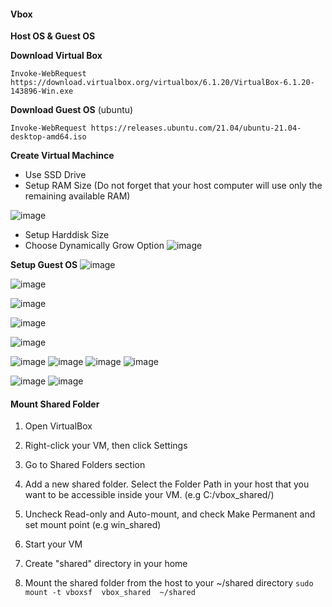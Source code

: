 #### Vbox

**Host OS & Guest OS**

**Download Virtual Box** 
```
Invoke-WebRequest https://download.virtualbox.org/virtualbox/6.1.20/VirtualBox-6.1.20-143896-Win.exe
```

**Download Guest OS** (ubuntu)
```
Invoke-WebRequest https://releases.ubuntu.com/21.04/ubuntu-21.04-desktop-amd64.iso
```

**Create Virtual Machince**
- Use SSD Drive 
- Setup RAM Size (Do not forget that  your host computer will use only the remaining available RAM)

![image](https://user-images.githubusercontent.com/82016952/115802609-d96fc900-a3fc-11eb-8a64-8834279eee0f.png)

- Setup Harddisk Size 
- Choose Dynamically Grow Option
![image](https://user-images.githubusercontent.com/82016952/115802695-002dff80-a3fd-11eb-809d-48868b0a5f62.png)

**Setup Guest OS**
![image](https://user-images.githubusercontent.com/82016952/115802788-26539f80-a3fd-11eb-965a-2940bbb05d1e.png)

![image](https://user-images.githubusercontent.com/82016952/115802873-5602a780-a3fd-11eb-8d38-6e46aa51a55b.png)

![image](https://user-images.githubusercontent.com/82016952/115802997-9104db00-a3fd-11eb-977f-3cef2122fc0e.png)

![image](https://user-images.githubusercontent.com/82016952/115803028-a548d800-a3fd-11eb-8ba4-8ba869e8991c.png)

![image](https://user-images.githubusercontent.com/82016952/115803045-af6ad680-a3fd-11eb-88ce-35ca4c8a141b.png)

![image](https://user-images.githubusercontent.com/82016952/115803064-bf82b600-a3fd-11eb-9689-82483ec45d84.png)
![image](https://user-images.githubusercontent.com/82016952/115803312-39b33a80-a3fe-11eb-9e1a-1ba483b650b0.png)
![image](https://user-images.githubusercontent.com/82016952/115803359-50599180-a3fe-11eb-9c47-9af699830ead.png)
![image](https://user-images.githubusercontent.com/82016952/115803401-6a936f80-a3fe-11eb-87e4-c34ac7567e5e.png)

![image](https://user-images.githubusercontent.com/82016952/115803564-c78f2580-a3fe-11eb-939b-92ce89e12ad9.png)
![image](https://user-images.githubusercontent.com/82016952/115803961-9531f800-a3ff-11eb-886f-c5caaed32853.png)


#### Mount Shared Folder
1. Open VirtualBox
1. Right-click your VM, then click Settings
1. Go to Shared Folders section
1. Add a new shared folder. Select the Folder Path in your host that you want to be accessible inside your VM. (e.g C:/vbox_shared/) 
1. Uncheck Read-only and Auto-mount, and check Make Permanent and set mount point (e.g win_shared)
1. Start your VM

1. Create "shared" directory in your home
1. Mount the shared folder from the host to your ~/shared directory
```sudo mount -t vboxsf  vbox_shared  ~/shared```
